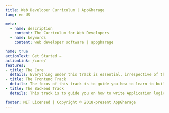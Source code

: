 ```yaml
---
title: Web Developer Curriculum | AppGharage
lang: en-US

meta:
  - name: description
    content: The Curriculum for Web Developers
  - name: keywords
    content: web developer software | appgharage

home: true
actionText: Get Started →
actionLink: /core/
features:
- title: The Core 
  details: Everything under this track is essential, irrespective of the track you choose to master or learn.
- title: The Frontend Track
  details: The focus of this track is to guide you how to learn to build User Interfaces for Applications to interact with the Backend
- title: The Backend Track
  details: This track is to guide you on how to write Application logic or Business logic

footer: MIT Licensed | Copyright © 2018-present AppGharage
---
```

